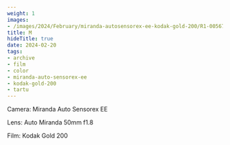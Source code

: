 ```yaml
---
weight: 1
images:
- /images/2024/February/miranda-autosensorex-ee-kodak-gold-200/R1-00567-002A.jpg
title: M
hideTitle: true
date: 2024-02-20
tags:
- archive
- film
- color
- miranda-auto-sensorex-ee
- kodak-gold-200
- tartu
---
```


Camera: Miranda Auto Sensorex EE

Lens: Auto Miranda 50mm f1.8

Film: Kodak Gold 200